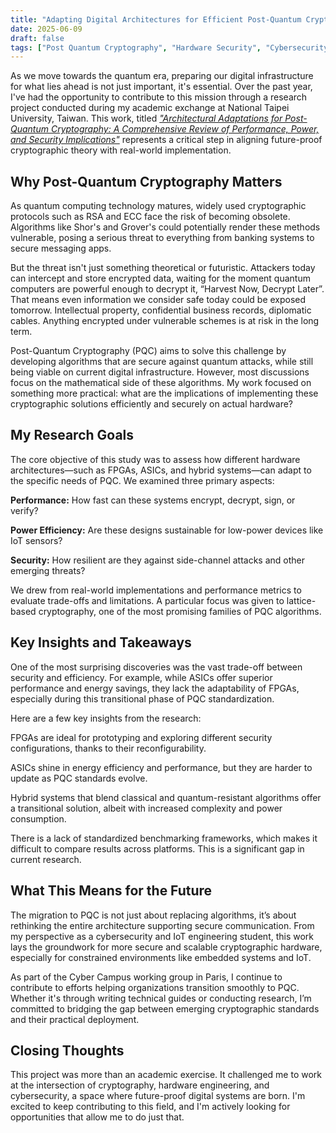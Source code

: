 ```yaml
---
title: "Adapting Digital Architectures for Efficient Post-Quantum Cryptography"
date: 2025-06-09
draft: false
tags: ["Post Quantum Cryptography", "Hardware Security", "Cybersecurity Research"]
---
```


As we move towards the quantum era, preparing our digital infrastructure for what lies ahead is not just important, it's essential. Over the past year, I've had the opportunity to contribute to this mission through a research project conducted during my academic exchange at National Taipei University, Taiwan. This work, titled [*"Architectural Adaptations for Post-Quantum Cryptography: A Comprehensive Review of Performance, Power, and Security Implications"*](/files/Architectural_Adaptations_for_PQC.pdf) represents a critical step in aligning future-proof cryptographic theory with real-world implementation.

## Why Post-Quantum Cryptography Matters
As quantum computing technology matures, widely used cryptographic protocols such as RSA and ECC face the risk of becoming obsolete. Algorithms like Shor's and Grover's could potentially render these methods vulnerable, posing a serious threat to everything from banking systems to secure messaging apps.

But the threat isn't just something theoretical or futuristic. Attackers today can intercept and store encrypted data, waiting for the moment quantum computers are powerful enough to decrypt it, “Harvest Now, Decrypt Later”. That means even information we consider safe today could be exposed tomorrow. Intellectual property, confidential business records, diplomatic cables. Anything encrypted under vulnerable schemes is at risk in the long term.

Post-Quantum Cryptography (PQC) aims to solve this challenge by developing algorithms that are secure against quantum attacks, while still being viable on current digital infrastructure. However, most discussions focus on the mathematical side of these algorithms. My work focused on something more practical: what are the implications of implementing these cryptographic solutions efficiently and securely on actual hardware?

## My Research Goals
The core objective of this study was to assess how different hardware architectures—such as FPGAs, ASICs, and hybrid systems—can adapt to the specific needs of PQC. We examined three primary aspects:

**Performance:** How fast can these systems encrypt, decrypt, sign, or verify?

**Power Efficiency:** Are these designs sustainable for low-power devices like IoT sensors?

**Security:** How resilient are they against side-channel attacks and other emerging threats?

We drew from real-world implementations and performance metrics to evaluate trade-offs and limitations. A particular focus was given to lattice-based cryptography, one of the most promising families of PQC algorithms.

## Key Insights and Takeaways
One of the most surprising discoveries was the vast trade-off between security and efficiency. For example, while ASICs offer superior performance and energy savings, they lack the adaptability of FPGAs, especially during this transitional phase of PQC standardization.

Here are a few key insights from the research:

FPGAs are ideal for prototyping and exploring different security configurations, thanks to their reconfigurability.

ASICs shine in energy efficiency and performance, but they are harder to update as PQC standards evolve.

Hybrid systems that blend classical and quantum-resistant algorithms offer a transitional solution, albeit with increased complexity and power consumption.

There is a lack of standardized benchmarking frameworks, which makes it difficult to compare results across platforms. This is a significant gap in current research.

## What This Means for the Future
The migration to PQC is not just about replacing algorithms, it’s about rethinking the entire architecture supporting secure communication. From my perspective as a cybersecurity and IoT engineering student, this work lays the groundwork for more secure and scalable cryptographic hardware, especially for constrained environments like embedded systems and IoT.

As part of the Cyber Campus working group in Paris, I continue to contribute to efforts helping organizations transition smoothly to PQC. Whether it's through writing technical guides or conducting research, I’m committed to bridging the gap between emerging cryptographic standards and their practical deployment.

## Closing Thoughts
This project was more than an academic exercise. It challenged me to work at the intersection of cryptography, hardware engineering, and cybersecurity, a space where future-proof digital systems are born. I'm excited to keep contributing to this field, and I'm actively looking for opportunities that allow me to do just that.